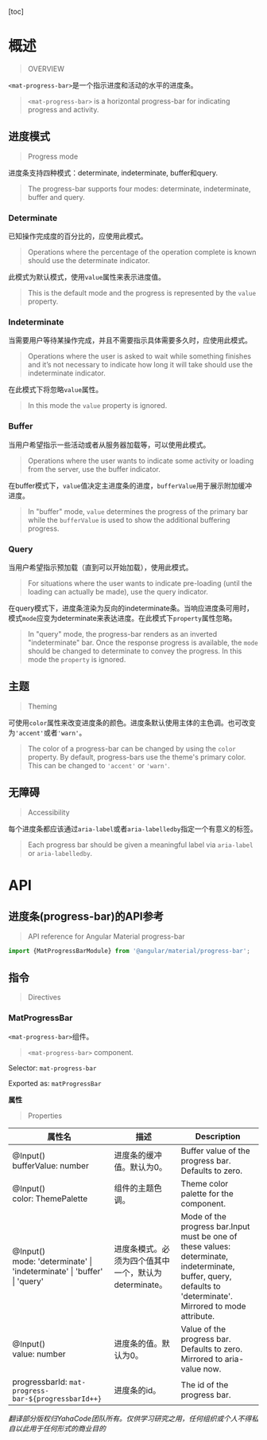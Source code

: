 [toc]

# 概述

> OVERVIEW

`<mat-progress-bar>`是一个指示进度和活动的水平的进度条。

> `<mat-progress-bar>` is a horizontal progress-bar for indicating progress and activity.

## 进度模式

> Progress mode

进度条支持四种模式：determinate, indeterminate, buffer和query.

> The progress-bar supports four modes: determinate, indeterminate, buffer and query.

### Determinate

已知操作完成度的百分比的，应使用此模式。

> Operations where the percentage of the operation complete is known should use the determinate indicator.

此模式为默认模式，使用`value`属性来表示进度值。

> This is the default mode and the progress is represented by the `value` property.

### Indeterminate

当需要用户等待某操作完成，并且不需要指示具体需要多久时，应使用此模式。

> Operations where the user is asked to wait while something finishes and it’s not necessary to indicate how long it will take should use the indeterminate indicator.

在此模式下将忽略`value`属性。

> In this mode the `value` property is ignored.

### Buffer

当用户希望指示一些活动或者从服务器加载等，可以使用此模式。

> Operations where the user wants to indicate some activity or loading from the server, use the buffer indicator.

在buffer模式下，`value`值决定主进度条的进度，`bufferValue`用于展示附加缓冲进度。

> In "buffer" mode, `value` determines the progress of the primary bar while the `bufferValue` is used to show the additional buffering progress.

### Query

当用户希望指示预加载（直到可以开始加载），使用此模式。

> For situations where the user wants to indicate pre-loading (until the loading can actually be made), use the query indicator.

在query模式下，进度条渲染为反向的indeterminate条。当响应进度条可用时，模式`mode`应变为determinate来表达进度。在此模式下`property`属性忽略。

> In "query" mode, the progress-bar renders as an inverted "indeterminate" bar. Once the response progress is available, the `mode` should be changed to determinate to convey the progress. In this mode the `property` is ignored.

## 主题

> Theming

可使用`color`属性来改变进度条的颜色。进度条默认使用主体的主色调。也可改变为`'accent'`或者`'warn'`。

> The color of a progress-bar can be changed by using the `color` property. By default, progress-bars use the theme's primary color. This can be changed to `'accent'` or `'warn'`.

## 无障碍

> Accessibility

每个进度条都应该通过`aria-label`或者`aria-labelledby`指定一个有意义的标签。

> Each progress bar should be given a meaningful label via `aria-label` or `aria-labelledby`.

# API

## 进度条(progress-bar)的API参考

> API reference for Angular Material progress-bar

```typescript
import {MatProgressBarModule} from '@angular/material/progress-bar';
```

## 指令

> Directives

### MatProgressBar

`<mat-progress-bar>`组件。

> `<mat-progress-bar>` component.

Selector: `mat-progress-bar`

Exported as: `matProgressBar`

**属性**

> Properties

属性名|描述|Description
-|-|-
@Input()<br>bufferValue: number|进度条的缓冲值。默认为0。|Buffer value of the progress bar. Defaults to zero.
@Input()<br>color: ThemePalette|组件的主题色调。|Theme color palette for the component.
@Input()<br>mode: 'determinate' \| 'indeterminate' \| 'buffer' \| 'query'|进度条模式。必须为四个值其中一个，默认为determinate。|Mode of the progress bar.Input must be one of these values: determinate, indeterminate, buffer, query, defaults to 'determinate'. Mirrored to mode attribute.
@Input()<br>value: number|进度条的值。默认为0。|Value of the progress bar. Defaults to zero. Mirrored to aria-value now.
progressbarId: `mat-progress-bar-${progressbarId++}`|进度条的id。|The id of the progress bar.

*翻译部分版权归YahaCode团队所有。仅供学习研究之用，任何组织或个人不得私自以此用于任何形式的商业目的*